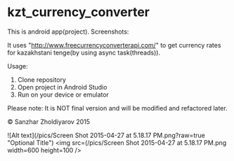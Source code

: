 # kzt_currency_converter
This is android app(project). 
Screenshots:


It uses "http://www.freecurrencyconverterapi.com/" to get currency rates for kazakhstani tenge(by using async task(threads)).

Usage:
 1) Clone repository
2) Open project in Android Studio
3) Run on your device or emulator

Please note:
It is NOT final version and will be modified and refactored later.

&copy;	 Sanzhar Zholdiyarov 2015

![Alt text](/pics/Screen Shot 2015-04-27 at 5.18.17 PM.png?raw=true "Optional Title")
<img src=(/pics/Screen Shot 2015-04-27 at 5.18.17 PM.png width=600 height=100 />

